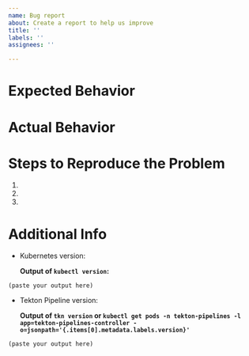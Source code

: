 ```yaml
---
name: Bug report
about: Create a report to help us improve
title: ''
labels: ''
assignees: ''

---
```


# Expected Behavior

# Actual Behavior

# Steps to Reproduce the Problem

1.
2.
3.

# Additional Info

- Kubernetes version:

  **Output of `kubectl version`:**

```
(paste your output here)
```

- Tekton Pipeline version:

  **Output of `tkn version` or `kubectl get pods -n tekton-pipelines -l app=tekton-pipelines-controller -o=jsonpath='{.items[0].metadata.labels.version}'`**

```
(paste your output here)
```


<!-- Any other additional information -->